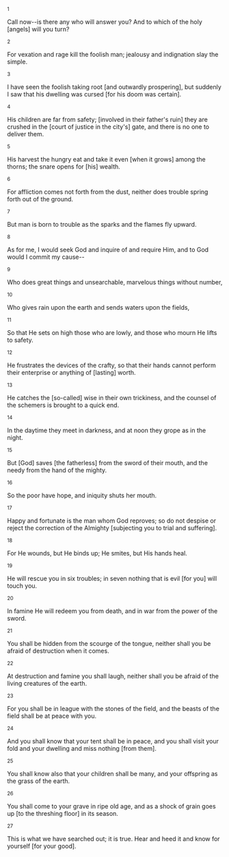 <sup>1</sup> 

Call now--is there any who will answer you? And to which of the holy [angels] will you turn? 

<sup>2</sup> 

For vexation and rage kill the foolish man; jealousy and indignation slay the simple. 

<sup>3</sup> 

I have seen the foolish taking root [and outwardly prospering], but suddenly I saw that his dwelling was cursed [for his doom was certain]. 

<sup>4</sup> 

His children are far from safety; [involved in their father's ruin] they are crushed in the [court of justice in the city's] gate, and there is no one to deliver them. 

<sup>5</sup> 

His harvest the hungry eat and take it even [when it grows] among the thorns; the snare opens for [his] wealth. 

<sup>6</sup> 

For affliction comes not forth from the dust, neither does trouble spring forth out of the ground. 

<sup>7</sup> 

But man is born to trouble as the sparks and the flames fly upward. 

<sup>8</sup> 

As for me, I would seek God and inquire of and require Him, and to God would I commit my cause-- 

<sup>9</sup> 

Who does great things and unsearchable, marvelous things without number, 

<sup>10</sup> 

Who gives rain upon the earth and sends waters upon the fields, 

<sup>11</sup> 

So that He sets on high those who are lowly, and those who mourn He lifts to safety. 

<sup>12</sup> 

He frustrates the devices of the crafty, so that their hands cannot perform their enterprise or anything of [lasting] worth. 

<sup>13</sup> 

He catches the [so-called] wise in their own trickiness, and the counsel of the schemers is brought to a quick end. 

<sup>14</sup> 

In the daytime they meet in darkness, and at noon they grope as in the night. 

<sup>15</sup> 

But [God] saves [the fatherless] from the sword of their mouth, and the needy from the hand of the mighty. 

<sup>16</sup> 

So the poor have hope, and iniquity shuts her mouth. 

<sup>17</sup> 

Happy and fortunate is the man whom God reproves; so do not despise or reject the correction of the Almighty [subjecting you to trial and suffering]. 

<sup>18</sup> 

For He wounds, but He binds up; He smites, but His hands heal. 

<sup>19</sup> 

He will rescue you in six troubles; in seven nothing that is evil [for you] will touch you. 

<sup>20</sup> 

In famine He will redeem you from death, and in war from the power of the sword. 

<sup>21</sup> 

You shall be hidden from the scourge of the tongue, neither shall you be afraid of destruction when it comes. 

<sup>22</sup> 

At destruction and famine you shall laugh, neither shall you be afraid of the living creatures of the earth. 

<sup>23</sup> 

For you shall be in league with the stones of the field, and the beasts of the field shall be at peace with you. 

<sup>24</sup> 

And you shall know that your tent shall be in peace, and you shall visit your fold and your dwelling and miss nothing [from them]. 

<sup>25</sup> 

You shall know also that your children shall be many, and your offspring as the grass of the earth. 

<sup>26</sup> 

You shall come to your grave in ripe old age, and as a shock of grain goes up [to the threshing floor] in its season. 

<sup>27</sup> 

This is what we have searched out; it is true. Hear and heed it and know for yourself [for your good].